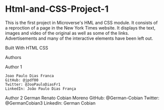 # Html-and-CSS-Project-1

This is the first project in Microverse's HML and CSS module. It consists of a reproction of a page in the New York Times website. It displays the text, images and video of the original as well as some of the links. Advertisements and many of the interactive elements have been left out. 

Built With
HTML 
CSS

Authors

 Author 1

    Joao Paulo Dias Franca
    GitHub: @jpdf00
    Twitter: @JooPauloDiasFr1
    LinkedIn: João Paulo Dias França

 Author 2
    German Renato Cobian Moreno
    GitHub: @German-Cobian
    Twitter: @GermanCobian3
    LinkedIn: German Cobian


